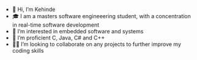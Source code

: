 - 👋 Hi, I’m Kehinde
- 🎓 I am a masters software engineeering student, with a concentration in real-time software development
- 👀 I’m interested in embedded software and systems
- 🧠 I’m proficient C, Java, C# and C++
- 🤝🏽 I’m looking to collaborate on any projects to further improve my coding skills


<!---
kabioye2/kabioye2 is a ✨ special ✨ repository because its `README.md` (this file) appears on your GitHub profile.
You can click the Preview link to take a look at your changes.
--->
